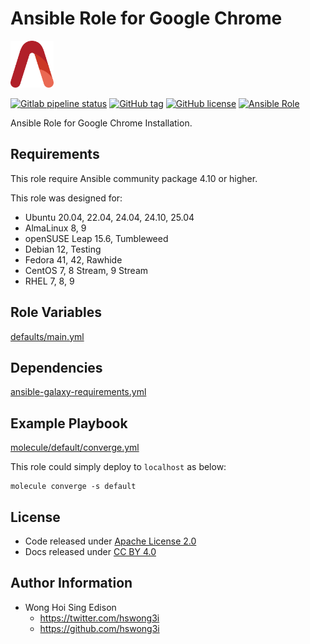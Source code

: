 # Ansible Role for Google Chrome

<a href="https://alvistack.com" title="AlviStack" target="_blank"><img src="/alvistack.svg" height="75" alt="AlviStack"></a>

[![Gitlab pipeline status](https://img.shields.io/gitlab/pipeline/alvistack/ansible-role-chrome/master)](https://gitlab.com/alvistack/ansible-role-chrome/-/pipelines)
[![GitHub tag](https://img.shields.io/github/tag/alvistack/ansible-role-chrome.svg)](https://github.com/alvistack/ansible-role-chrome/tags)
[![GitHub license](https://img.shields.io/github/license/alvistack/ansible-role-chrome.svg)](https://github.com/alvistack/ansible-role-chrome/blob/master/LICENSE)
[![Ansible Role](https://img.shields.io/badge/galaxy-alvistack.chrome-blue.svg)](https://galaxy.ansible.com/alvistack/chrome)

Ansible Role for Google Chrome Installation.

## Requirements

This role require Ansible community package 4.10 or higher.

This role was designed for:

- Ubuntu 20.04, 22.04, 24.04, 24.10, 25.04
- AlmaLinux 8, 9
- openSUSE Leap 15.6, Tumbleweed
- Debian 12, Testing
- Fedora 41, 42, Rawhide
- CentOS 7, 8 Stream, 9 Stream
- RHEL 7, 8, 9

## Role Variables

[defaults/main.yml](defaults/main.yml)

## Dependencies

[ansible-galaxy-requirements.yml](ansible-galaxy-requirements.yml)

## Example Playbook

[molecule/default/converge.yml](molecule/default/converge.yml)

This role could simply deploy to `localhost` as below:

    molecule converge -s default

## License

- Code released under [Apache License 2.0](LICENSE)
- Docs released under [CC BY 4.0](http://creativecommons.org/licenses/by/4.0/)

## Author Information

- Wong Hoi Sing Edison
  - <https://twitter.com/hswong3i>
  - <https://github.com/hswong3i>
